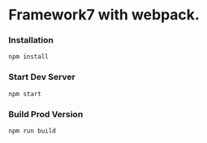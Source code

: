 # Framework7 with webpack.

### Installation

```
npm install
```

### Start Dev Server

```
npm start
```

### Build Prod Version

```
npm run build
```
